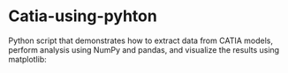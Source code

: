 # Catia-using-pyhton
Python script that demonstrates how to extract data from CATIA models, perform analysis using NumPy and pandas, and visualize the results using matplotlib:
